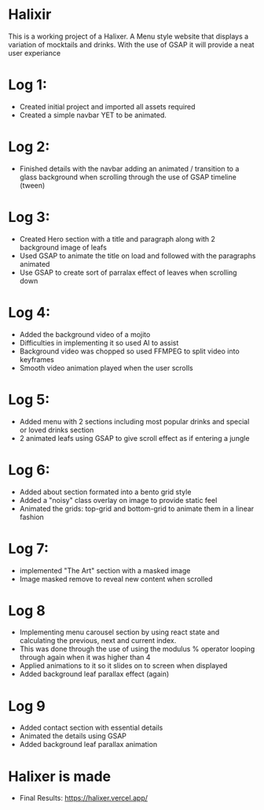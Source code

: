 # Halixir #
This is a working project of a Halixer. A Menu style website that displays a variation of mocktails and drinks. With the use of GSAP it will provide a neat user experiance


# Log 1:
- Created initial project and imported all assets required
- Created a simple navbar YET to be animated.

# Log 2: 
- Finished details with the navbar adding an animated / transition to a glass background when scrolling
through the use of GSAP timeline (tween)

# Log 3: 
- Created Hero section with a title and paragraph along with 2 background image of leafs
- Used GSAP to animate the title on load and followed with the paragraphs animated
- Use GSAP to create sort of parralax effect of leaves when scrolling down

# Log 4:
- Added the background video of a mojito
- Difficulties in implementing it so used AI to assist
- Background video was chopped so used FFMPEG to split video into keyframes
- Smooth video animation played when the user scrolls

# Log 5: 
- Added menu with 2 sections including most popular drinks and special or loved drinks section 
- 2 animated leafs using GSAP to give scroll effect as if entering a jungle 

# Log 6: 
- Added about section formated into a bento grid style 
- Added a "noisy" class overlay on image to provide static feel
- Animated the grids: top-grid and bottom-grid to animate them in a linear fashion

# Log 7:
- implemented "The Art" section with a masked image 
- Image masked remove to reveal new content when scrolled

# Log 8
- Implementing menu carousel section by using react state and calculating the previous, next and current index.
- This was done through the use of using the modulus % operator looping through again when it was higher than 4
- Applied animations to it so it slides on to screen when displayed
- Added background leaf parallax effect (again)

# Log 9
- Added contact section with essential details
- Animated the details using GSAP
- Added background leaf parallax animation  

# Halixer is made #
- Final Results: https://halixer.vercel.app/
